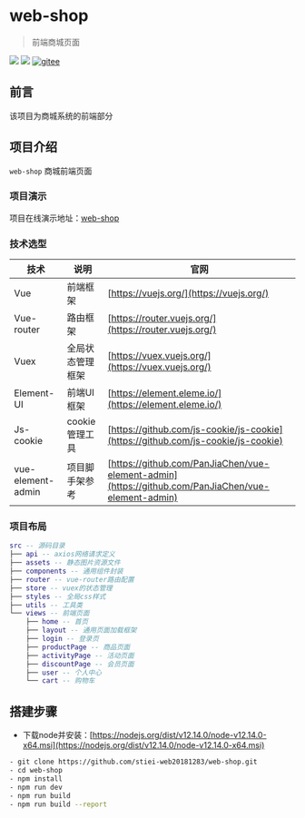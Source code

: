 # web-shop

> 前端商城页面

[![](https://badgen.net/github/branches/stiei-web20181283/web-shop?icon=github)]()
[![](https://badgen.net/github/last-commit/stiei-web20181283/web-shop?label=commit)]()
[![gitee](https://gitee.com/zhong96/shop/badge/star.svg?label=Gitee)](https://gitee.com/stiei-web20182183/web-shop)

## 前言

该项目为商城系统的前端部分

## 项目介绍

`web-shop` 商城前端页面
### 项目演示

项目在线演示地址：[web-shop](https://stiei-web20181283.github.io/web-shop/)  

### 技术选型

技术 | 说明 | 官网
----|----|----
Vue | 前端框架 | [https://vuejs.org/](https://vuejs.org/)
Vue-router | 路由框架 | [https://router.vuejs.org/](https://router.vuejs.org/)
Vuex | 全局状态管理框架 | [https://vuex.vuejs.org/](https://vuex.vuejs.org/)
Element-UI | 前端UI框架 | [https://element.eleme.io/](https://element.eleme.io/)
Js-cookie | cookie管理工具 | [https://github.com/js-cookie/js-cookie](https://github.com/js-cookie/js-cookie)
vue-element-admin | 项目脚手架参考 | [https://github.com/PanJiaChen/vue-element-admin](https://github.com/PanJiaChen/vue-element-admin)

### 项目布局

``` lua
src -- 源码目录
├── api -- axios网络请求定义
├── assets -- 静态图片资源文件
├── components -- 通用组件封装
├── router -- vue-router路由配置
├── store -- vuex的状态管理
├── styles -- 全局css样式
├── utils -- 工具类
└── views -- 前端页面
    ├── home -- 首页
    ├── layout -- 通用页面加载框架
    ├── login -- 登录页
    ├── productPage -- 商品页面
    ├── activityPage -- 活动页面
    ├── discountPage -- 会员页面
    ├── user -- 个人中心
    └── cart -- 购物车
```

## 搭建步骤
- 下载node并安装：[https://nodejs.org/dist/v12.14.0/node-v12.14.0-x64.msi](https://nodejs.org/dist/v12.14.0/node-v12.14.0-x64.msi)

``` bash
- git clone https://github.com/stiei-web20181283/web-shop.git
- cd web-shop
- npm install
- npm run dev
- npm run build
- npm run build --report

```